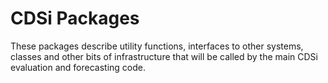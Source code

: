 # CDSi Packages
These packages describe utility functions, interfaces to other systems,
classes and other bits of infrastructure that will be called by the
main CDSi evaluation and forecasting code.
